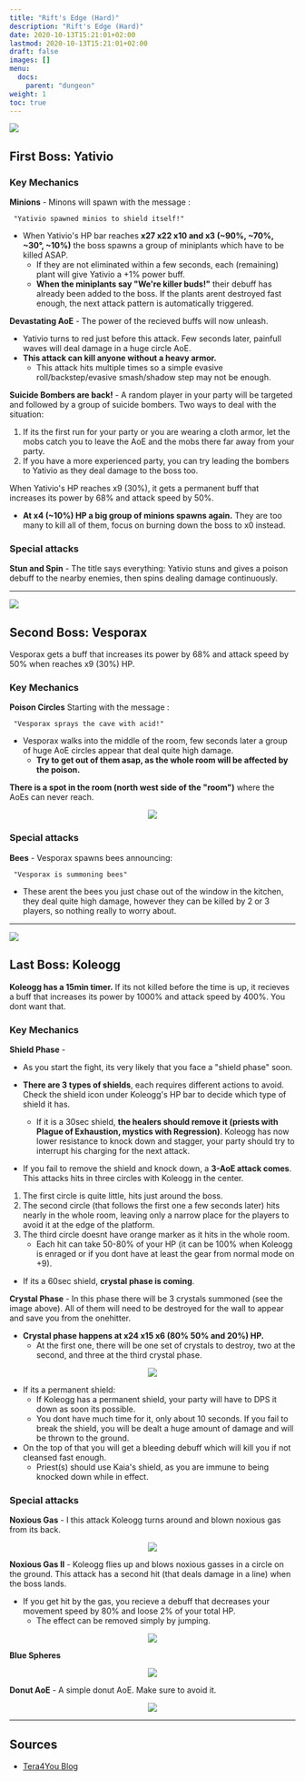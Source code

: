```yaml
---
title: "Rift's Edge (Hard)"
description: "Rift's Edge (Hard)"
date: 2020-10-13T15:21:01+02:00
lastmod: 2020-10-13T15:21:01+02:00
draft: false
images: []
menu:
  docs:
    parent: "dungeon"
weight: 1
toc: true
---
```


<div id="first-boss">

![](https://i.imgur.com/oHUAQhu.png)
## First Boss: Yativio
### Key Mechanics

**Minions** - Minons will spawn with the message : 

     "Yativio spawned minios to shield itself!"

* When Yativio's HP bar reaches **x27 x22 x10 and x3 (~90%, ~70%, ~30°, ~10%)** the boss spawns a group of miniplants which have to be killed ASAP. 
  * If they are not eliminated within a few seconds, each (remaining) plant will give Yativio a +1% power buff. 
  * **When the miniplants say "We're killer buds!"** their debuff has already been added to the boss. If the plants arent destroyed fast enough, the next attack pattern is automatically triggered.

**Devastating AoE** - The power of the recieved buffs will now unleash. 
* Yativio turns to red just before this attack. Few seconds later, painfull waves will deal damage in a huge circle AoE. 
* **This attack can kill anyone without a heavy armor.** 
  * This attack hits multiple times so a simple evasive roll/backstep/evasive smash/shadow step may not be enough.

**Suicide Bombers are back!** - A random player in your party will be targeted and followed by a group of suicide bombers. Two ways to deal with the situation:
1. If its the first run for your party or you are wearing a cloth armor, let the mobs catch you to leave the AoE and the mobs there far away from your party.
2. If you have a more experienced party, you can try leading the bombers to Yativio as they deal damage to the boss too.

When Yativio's HP reaches x9 (30%), it gets a permanent buff that increases its power by 68% and attack speed by 50%.
* **At x4 (~10%) HP a big group of minions spawns again.** They are too many to kill all of them, focus on burning down the boss to x0 instead.
### Special attacks

**Stun and Spin** - The title says everything: Yativio stuns and gives a poison debuff to the nearby enemies, then spins dealing damage continuously.

</div>
<hr/>

<div id="second-boss">

![](https://i.imgur.com/QD1N53R.png)
## Second Boss: Vesporax

Vesporax gets a buff that increases its power by 68% and attack speed by 50% when reaches x9 (30%) HP.

### Key Mechanics

**Poison Circles** Starting with the message : 

     "Vesporax sprays the cave with acid!"

* Vesporax walks into the middle of the room, few seconds later a group of huge AoE circles appear that deal quite high damage. 
  * **Try to get out of them asap, as the whole room will be affected by the poison.**

**There is a spot in the room (north west side of the "room")** where the AoEs can never reach. 

<center>

![](https://i.imgur.com/nL582QR.gif)

</center>

### Special attacks

**Bees** - Vesporax spawns bees announcing: 
   
     "Vesporax is summoning bees"

* These arent the bees you just chase out of the window in the kitchen, they deal quite high damage, however they can be killed by 2 or 3 players, so nothing really to worry about.

</div>
<hr/>

<div id="last-boss">

![](https://i.imgur.com/BHzSfk3.png)
## Last Boss: Koleogg

**Koleogg has a 15min timer.** If its not killed before the time is up, it recieves a buff that increases its power by 1000% and attack speed by 400%. You dont want that.

### Key Mechanics

**Shield Phase** - 
* As you start the fight, its very likely that you face a "shield phase" soon. 
* **There are 3 types of shields**, each requires different actions to avoid. Check the shield icon under Koleogg's HP bar to decide which type of shield it has.
  * If it is a 30sec shield, **the healers should remove it (priests with Plague of Exhaustion, mystics with Regression)**. Koleogg has now lower resistance to knock down and stagger, your party should try to interrupt his charging for the next attack. 
  
* If you fail to remove the shield and knock down, a **3-AoE attack comes**. 
This attacks hits in three circles with Koleogg in the center. 
1. The first circle is quite little, hits just around the boss. 
2. The second circle (that follows the first one a few seconds later) hits nearly in the whole room, leaving only a narrow place for the players to avoid it at the edge of the platform. 
3. The third circle doesnt have orange marker as it hits in the whole room. 
   - Each hit can take 50-80% of your HP (it can be 100% when Koleogg is enraged or if you dont have at least the gear from normal mode on +9). 

* If its a 60sec shield, **crystal phase is coming**.

**Crystal Phase** - In this phase there will be 3 crystals summoned (see the image above). All of them will need to be destroyed for the wall to appear and save you from the onehitter.
* **Crystal phase happens at x24 x15 x6 (80% 50% and 20%) HP.** 
  * At the first one, there will be one set of crystals to destroy, two at the second, and three at the third crystal phase. 

<center>

![](https://i.imgur.com/scPTLSB.png)

</center>

* If its a permanent shield:
  * If Koleogg has a permanent shield, your party will have to DPS it down as soon its possible.
  * You dont have much time for it, only about 10 seconds. If you fail to break the shield, you will be dealt a huge amount of damage and will be thrown to the ground.
* On the top of that you will get a bleeding debuff which will kill you if not cleansed fast enough.
  * Priest(s) should use Kaia's shield, as you are immune to being knocked down while in effect. 
  
### Special attacks

**Noxious Gas** - I this attack Koleogg turns around and blown noxious gas from its back.

<center>

![](https://i.imgur.com/jw8Nn80.png)

</center>

**Noxious Gas II** - Koleogg flies up and blows noxious gasses in a circle on the ground. This attack has a second hit (that deals damage in a line) when the boss lands. 
* If you get hit by the gas, you recieve a debuff that decreases your movement speed by 80% and loose 2% of your total HP. 
  * The effect can be removed simply by jumping.

<center>

![](https://i.imgur.com/9Xfge5X.png)

</center>

**Blue Spheres**

<center>

![](https://i.imgur.com/rSLo7Jw.png)

</center>

**Donut AoE** - A simple donut AoE. Make sure to avoid it.

<center>

![](https://i.imgur.com/aaTXv6G.png)

</center>

</div>
<hr/>

## Sources

* [Tera4You Blog](https://tera4you.blogspot.com/2014/07/rifts-edge-hard-mode-guide-animated-3d.html)
